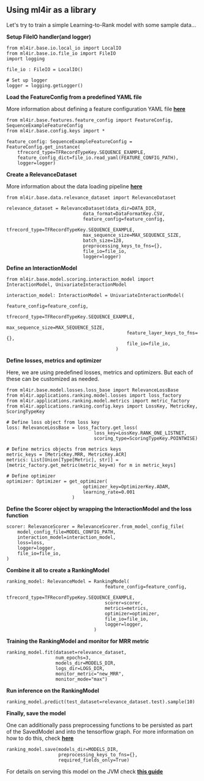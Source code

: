 ## Using ml4ir as a library

Let's try to train a simple Learning-to-Rank model with some sample data...


**Setup FileIO handler(and logger)**
```
from ml4ir.base.io.local_io import LocalIO
from ml4ir.base.io.file_io import FileIO
import logging

file_io : FileIO = LocalIO()

# Set up logger
logger = logging.getLogger()
```

**Load the FeatureConfig from a predefined YAML file**

More information about defining a feature configuration YAML file **[here](/quickstart/feature_config)**
```
from ml4ir.base.features.feature_config import FeatureConfig, SequenceExampleFeatureConfig
from ml4ir.base.config.keys import *

feature_config: SequenceExampleFeatureConfig = FeatureConfig.get_instance(
    tfrecord_type=TFRecordTypeKey.SEQUENCE_EXAMPLE,
    feature_config_dict=file_io.read_yaml(FEATURE_CONFIG_PATH),
    logger=logger)
```

**Create a RelevanceDataset**

More information about the data loading pipeline **[here](/quickstart/dataset)**
```
from ml4ir.base.data.relevance_dataset import RelevanceDataset

relevance_dataset = RelevanceDataset(data_dir=DATA_DIR,
                            data_format=DataFormatKey.CSV,
                            feature_config=feature_config,
                            tfrecord_type=TFRecordTypeKey.SEQUENCE_EXAMPLE,
                            max_sequence_size=MAX_SEQUENCE_SIZE,
                            batch_size=128,
                            preprocessing_keys_to_fns={},
                            file_io=file_io,
                            logger=logger)
```

**Define an InteractionModel**
```
from ml4ir.base.model.scoring.interaction_model import InteractionModel, UnivariateInteractionModel

interaction_model: InteractionModel = UnivariateInteractionModel(
                                            feature_config=feature_config,
                                            tfrecord_type=TFRecordTypeKey.SEQUENCE_EXAMPLE,
                                            max_sequence_size=MAX_SEQUENCE_SIZE,
                                            feature_layer_keys_to_fns={},
                                            file_io=file_io,
                                        )
```

**Define losses, metrics and optimizer**

Here, we are using predefined losses, metrics and optimizers. But each of these can be customized as needed.
```
from ml4ir.base.model.losses.loss_base import RelevanceLossBase
from ml4ir.applications.ranking.model.losses import loss_factory
from ml4ir.applications.ranking.model.metrics import metric_factory
from ml4ir.applications.ranking.config.keys import LossKey, MetricKey, ScoringTypeKey

# Define loss object from loss key
loss: RelevanceLossBase = loss_factory.get_loss(
                                loss_key=LossKey.RANK_ONE_LISTNET,
                                scoring_type=ScoringTypeKey.POINTWISE)
    
# Define metrics objects from metrics keys
metric_keys = [MetricKey.MRR, MetricKey.ACR]
metrics: List[Union[Type[Metric], str]] = [metric_factory.get_metric(metric_key=m) for m in metric_keys]
    
# Define optimizer
optimizer: Optimizer = get_optimizer(
                            optimizer_key=OptimizerKey.ADAM,
                            learning_rate=0.001
                        )
```

**Define the Scorer object by wrapping the InteractionModel and the loss function**
```
scorer: RelevanceScorer = RelevanceScorer.from_model_config_file(
    model_config_file=MODEL_CONFIG_PATH,
    interaction_model=interaction_model,
    loss=loss,
    logger=logger,
    file_io=file_io,
)
```

**Combine it all to create a RankingModel**
```
ranking_model: RelevanceModel = RankingModel(
                                    feature_config=feature_config,
                                    tfrecord_type=TFRecordTypeKey.SEQUENCE_EXAMPLE,
                                    scorer=scorer,
                                    metrics=metrics,
                                    optimizer=optimizer,
                                    file_io=file_io,
                                    logger=logger,
                                )
```

**Training the RankingModel and monitor for MRR metric**
```
ranking_model.fit(dataset=relevance_dataset,
                  num_epochs=3, 
                  models_dir=MODELS_DIR,
                  logs_dir=LOGS_DIR,
                  monitor_metric="new_MRR",
                  monitor_mode="max")
```

**Run inference on the RankingModel**
```
ranking_model.predict(test_dataset=relevance_dataset.test).sample(10)
```

**Finally, save the model**

One can additionally pass preprocessing functions to be persisted as part of the SavedModel and into the tensorflow graph. For more information on how to do this, check **[here](/quickstart/saving)**
```
ranking_model.save(models_dir=MODELS_DIR,
                   preprocessing_keys_to_fns={},
                   required_fields_only=True)
```

For details on serving this model on the JVM check **[this guide](/quickstart/serving)**